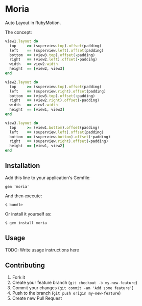 # Moria

Auto Layout in RubyMotion.

The concept:

```ruby
view1.layout do
  top     >= (superview.top).offset(padding)
  left    == (superview.left).offset(padding)
  bottom  == (view3.top).offset(-padding)
  right   == (view2.left).offset(-padding)
  width   == view2.width
  height  == [view2, view3]
end

view2.layout do
  top     >= (superview.top).offset(padding)
  left    == (superview.right).offset(padding)
  bottom  == (view3.top).offset(-padding)
  right   == (view2.right).offset(-padding)
  width   == view1.width
  height  == [view1, view3]
end

view3.layout do
  top     >= (view1.bottom).offset(padding)
  left    == (superview.left).offset(padding)
  bottom  == (superview.bottom).offset(-padding)
  right   == (superview.right).offset(-padding)
  height  == [view1, view2]
end

```

## Installation

Add this line to your application's Gemfile:

    gem 'moria'

And then execute:

    $ bundle

Or install it yourself as:

    $ gem install moria

## Usage

TODO: Write usage instructions here

## Contributing

1. Fork it
2. Create your feature branch (`git checkout -b my-new-feature`)
3. Commit your changes (`git commit -am 'Add some feature'`)
4. Push to the branch (`git push origin my-new-feature`)
5. Create new Pull Request

